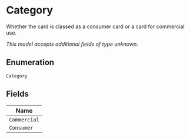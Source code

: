 
# Category

Whether the card is classed as a consumer card or a card for commercial use.

*This model accepts additional fields of type unknown.*

## Enumeration

`Category`

## Fields

| Name |
|  --- |
| `Commercial` |
| `Consumer` |

